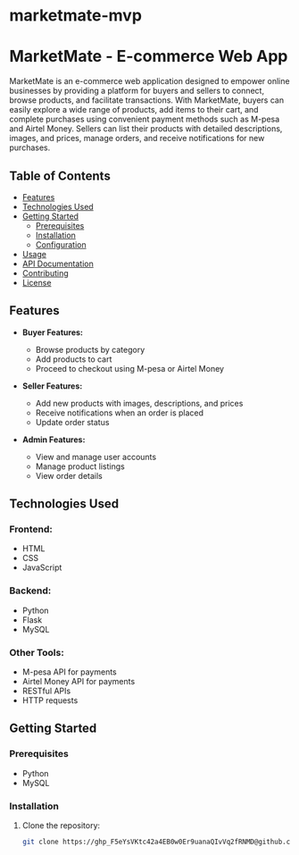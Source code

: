# marketmate-mvp
# MarketMate - E-commerce Web App

MarketMate is an e-commerce web application designed to empower online businesses by providing a platform for buyers and sellers to connect, browse products, and facilitate transactions. With MarketMate, buyers can easily explore a wide range of products, add items to their cart, and complete purchases using convenient payment methods such as M-pesa and Airtel Money. Sellers can list their products with detailed descriptions, images, and prices, manage orders, and receive notifications for new purchases.

## Table of Contents

- [Features](#features)
- [Technologies Used](#technologies-used)
- [Getting Started](#getting-started)
  - [Prerequisites](#prerequisites)
  - [Installation](#installation)
  - [Configuration](#configuration)
- [Usage](#usage)
- [API Documentation](#api-documentation)
- [Contributing](#contributing)
- [License](#license)

## Features

- **Buyer Features:**
  - Browse products by category
  - Add products to cart
  - Proceed to checkout using M-pesa or Airtel Money

- **Seller Features:**
  - Add new products with images, descriptions, and prices
  - Receive notifications when an order is placed
  - Update order status

- **Admin Features:**
  - View and manage user accounts
  - Manage product listings
  - View order details

## Technologies Used

### Frontend:
- HTML
- CSS
- JavaScript

### Backend:
- Python
- Flask
- MySQL

### Other Tools:
- M-pesa API for payments
- Airtel Money API for payments
- RESTful APIs
- HTTP requests

## Getting Started

### Prerequisites

- Python
- MySQL

### Installation

1. Clone the repository:
   ```sh
   git clone https://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@github.com/Margaret-KE/marketmate-mvp.git
